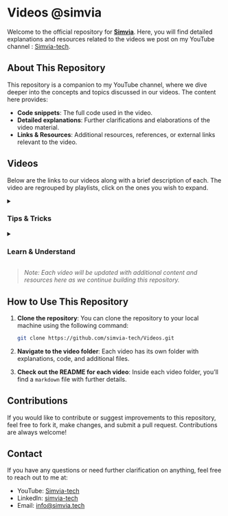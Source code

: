 # Videos @simvia

Welcome to the official repository for [**Simvia**](https://www.simvia.tech). Here, you will find detailed explanations and resources related to the videos we post on my YouTube channel : [Simvia-tech](https://www.youtube.com/@Simvia-tech).

## About This Repository

This repository is a companion to my YouTube channel, where we dive deeper into the concepts and topics discussed in our videos. The content here provides:

- **Code snippets**: The full code used in the video.
- **Detailed explanations**: Further clarifications and elaborations of the video material.
- **Links & Resources**: Additional resources, references, or external links relevant to the video.

## Videos

Below are the links to our videos along with a brief description of each. The video are regrouped by playlists, click on the ones you wish to expand.

<details>
<summary><h3> Tips & Tricks </h3></summary>


### [Install Salome_Meca on Windows using WSL](https://www.youtube.com/watch?v=dgr5NA9gd3A)
First tutorial on the installation of salome_meca with WSL. In this video, we activate WSL on Windows, install the singularity software and its dependencies and download and run with singularity the salome_meca software.

- Software: [code_aster](https://code-aster.org/spip.php?rubrique1), [salome_meca](https://www.salome-platform.org/?page_id=150)
- In-depth breakdowns: [[Tips & Tricks] Install Salome_Meca on Windows using WSL/Commands used in the video.md](https://github.com/simvia-tech/Videos/blob/main/%5BTips%20%26%20Tricks%5D%20Install%20Salome_Meca%20on%20Windows%20using%20WSL/Commands%20used%20in%20the%20video.md)

### [Run a test case with salome meca](https://www.youtube.com/watch?v=gp3PgDTOGUY)
Learn how to open and run a test case of code_aster within salome_meca. There are many test case you can try, all of them are documented.

- Software: [code_aster](https://code-aster.org/spip.php?rubrique1), [salome_meca](https://www.salome-platform.org/?page_id=150)
- In-depth breakdowns: [[Tips & Tricks] Run a test case with Salome meca/Additionnal details on the video.md](https://github.com/simvia-tech/Videos/blob/main/%5BTips%20%26%20Tricks%5D%20Run%20a%20test%20case%20with%20Salome%20meca/Additionnal%20details%20on%20the%20video.md)

</details>

<details>
<summary><h3> Learn & Understand </h3></summary>

### [Perform a basic mechanical study with salome_meca](https://www.youtube.com/watch?v=vjUMgDSKJjY)
In this video, you will learn the fundamentals of a standard mechanical study in salome_meca: 

-- Create the geometry and groups with the sketch module.
-- Create a mesh for the geometry.
-- Read the mesh with Aster_Study and set up the model using the "isotropic linear elastic" assistant.
-- Run the simulation.
-- Visualize the results with post-processing tools.

- Software: [code_aster](https://code-aster.org/spip.php?rubrique1), [salome_meca](https://www.salome-platform.org/?page_id=150)
- In-depth breakdowns: [[Learn & Understand] Perform a basic mechanical study with salome_meca/Additionnal details.md](https://github.com/simvia-tech/Videos/blob/main/%5BLearn%20%26%20Understand%5D%20Perform%20a%20basic%20mechanical%20study%20with%20salome_meca/%5BLearn%20%26%20Understand%5D%20Perform%20a%20basic%20mechanical%20study%20with%20salome_meca.md)


### [Behind the scenes of salome_meca: scripting and files](https://www.youtube.com/watch?v=P9Tcn4K-XGQ)
This video is a direct continuation of "[Learn & Understand] Perform a basic mechanical study with salome_meca." If you haven't seen it yet, you can watch it here: [Link to the video](https://www.youtube.com/watch?v=vjUMgDSKJjY) 

In this video, we focus on the powerful Python scripting capabilities within salome_meca. We explain how to work with the dump file from the previous study, provide a complete overview of the generated files, their functions, and demonstrate how to use them to compile code_aster directly from the bash.

- Software: [code_aster](https://code-aster.org/spip.php?rubrique1), [salome_meca](https://www.salome-platform.org/?page_id=150)
- In-depth breakdowns: [[Learn & Understand] Behind the scenes of salome_meca: scripting and files/Additionnal details.md](https://github.com/simvia-tech/Videos/blob/main/%5BLearn%20%26%20Understand%5D%20Behind%20the%20scenes%20of%20salome_meca%20scripting%20and%20files/Additionnal%20details.md)

</details>

> *Note: Each video will be updated with additional content and resources here as we continue building this repository.*

## How to Use This Repository

1. **Clone the repository**: You can clone the repository to your local machine using the following command:

    ```bash
    git clone https://github.com/simvia-tech/Videos.git
    ```

2. **Navigate to the video folder**: Each video has its own folder with explanations, code, and additional files.

3. **Check out the README for each video**: Inside each video folder, you’ll find a `markdown` file with further details.

## Contributions

If you would like to contribute or suggest improvements to this repository, feel free to fork it, make changes, and submit a pull request. Contributions are always welcome!

## Contact

If you have any questions or need further clarification on anything, feel free to reach out to me at:

- YouTube: [Simvia-tech](https://www.youtube.com/@Simvia-tech)
- LinkedIn: [simvia-tech](https://www.linkedin.com/company/simvia-tech/)
- Email: [info@simvia.tech](mailto:info@simvia.tech)
